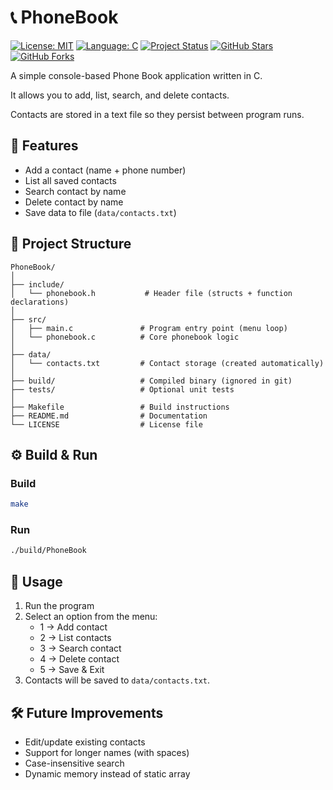 # 📞 PhoneBook

[![License: MIT](https://img.shields.io/badge/License-MIT-yellow.svg)](https://github.com/TigGev/PhoneBook/blob/main/LICENSE)
[![Language: C](https://img.shields.io/badge/language-C-blue.svg)](https://github.com/TigGev/PhoneBook)
[![Project Status](https://img.shields.io/badge/status-active-brightgreen.svg)](https://github.com/TigGev/PhoneBook)
[![GitHub Stars](https://img.shields.io/github/stars/TigGev/PhoneBook.svg?style=social)](https://github.com/TigGev/PhoneBook/stargazers)
[![GitHub Forks](https://img.shields.io/github/forks/TigGev/PhoneBook.svg?style=social)](https://github.com/TigGev/PhoneBook/network)

A simple console-based Phone Book application written in C.

It allows you to add, list, search, and delete contacts.

Contacts are stored in a text file so they persist between program runs.

## 🚀 Features

* Add a contact (name + phone number)
* List all saved contacts
* Search contact by name
* Delete contact by name
* Save data to file (`data/contacts.txt`)

## 📂 Project Structure

```
PhoneBook/
│
├── include/
│   └── phonebook.h           # Header file (structs + function declarations)
│
├── src/
│   ├── main.c               # Program entry point (menu loop)
│   └── phonebook.c          # Core phonebook logic
│
├── data/
│   └── contacts.txt         # Contact storage (created automatically)
│
├── build/                   # Compiled binary (ignored in git)
├── tests/                   # Optional unit tests
│
├── Makefile                 # Build instructions
├── README.md                # Documentation
└── LICENSE                  # License file
```

## ⚙️ Build & Run

### Build
```bash
make
```

### Run
```bash
./build/PhoneBook
```

## 📖 Usage

1. Run the program
2. Select an option from the menu:
   - 1 → Add contact
   - 2 → List contacts
   - 3 → Search contact
   - 4 → Delete contact
   - 5 → Save & Exit
3. Contacts will be saved to `data/contacts.txt`.

## 🛠️ Future Improvements

- Edit/update existing contacts
- Support for longer names (with spaces)
- Case-insensitive search
- Dynamic memory instead of static array